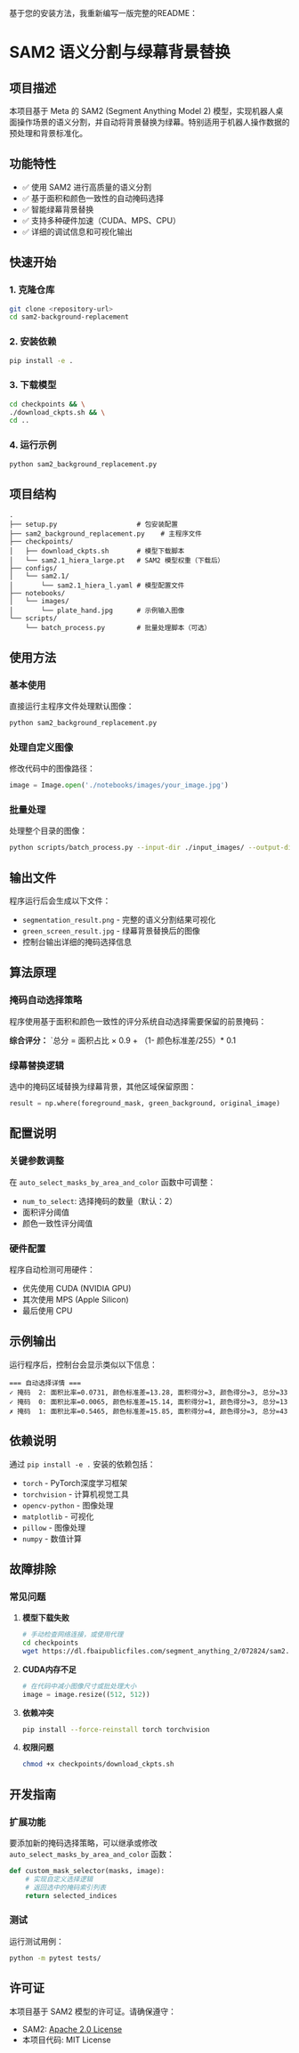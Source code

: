 基于您的安装方法，我重新编写一版完整的README：

# SAM2 语义分割与绿幕背景替换

## 项目描述

本项目基于 Meta 的 SAM2 (Segment Anything Model 2) 模型，实现机器人桌面操作场景的语义分割，并自动将背景替换为绿幕。特别适用于机器人操作数据的预处理和背景标准化。

## 功能特性

- ✅ 使用 SAM2 进行高质量的语义分割
- ✅ 基于面积和颜色一致性的自动掩码选择
- ✅ 智能绿幕背景替换
- ✅ 支持多种硬件加速（CUDA、MPS、CPU）
- ✅ 详细的调试信息和可视化输出

## 快速开始

### 1. 克隆仓库
```bash
git clone <repository-url>
cd sam2-background-replacement
```

### 2. 安装依赖
```bash
pip install -e .
```

### 3. 下载模型
```bash
cd checkpoints && \
./download_ckpts.sh && \
cd ..
```

### 4. 运行示例
```bash
python sam2_background_replacement.py
```

## 项目结构

```
.
├── setup.py                    # 包安装配置
├── sam2_background_replacement.py    # 主程序文件
├── checkpoints/
│   ├── download_ckpts.sh       # 模型下载脚本
│   └── sam2.1_hiera_large.pt   # SAM2 模型权重（下载后）
├── configs/
│   └── sam2.1/
│       └── sam2.1_hiera_l.yaml # 模型配置文件
├── notebooks/
│   └── images/
│       └── plate_hand.jpg      # 示例输入图像
└── scripts/
    └── batch_process.py        # 批量处理脚本（可选）
```

## 使用方法

### 基本使用

直接运行主程序文件处理默认图像：

```bash
python sam2_background_replacement.py
```

### 处理自定义图像

修改代码中的图像路径：
```python
image = Image.open('./notebooks/images/your_image.jpg')
```

### 批量处理

处理整个目录的图像：
```bash
python scripts/batch_process.py --input-dir ./input_images/ --output-dir ./output_results/
```

## 输出文件

程序运行后会生成以下文件：

- `segmentation_result.png` - 完整的语义分割结果可视化
- `green_screen_result.jpg` - 绿幕背景替换后的图像
- 控制台输出详细的掩码选择信息

## 算法原理

### 掩码自动选择策略

程序使用基于面积和颜色一致性的评分系统自动选择需要保留的前景掩码：

**综合评分：** `总分 = 面积占比 × 0.9 + （1- 颜色标准差/255）* 0.1

### 绿幕替换逻辑

选中的掩码区域替换为绿幕背景，其他区域保留原图：
```python
result = np.where(foreground_mask, green_background, original_image)
```

## 配置说明

### 关键参数调整

在 `auto_select_masks_by_area_and_color` 函数中可调整：

- `num_to_select`: 选择掩码的数量（默认：2）
- 面积评分阈值
- 颜色一致性评分阈值

### 硬件配置

程序自动检测可用硬件：
- 优先使用 CUDA (NVIDIA GPU)
- 其次使用 MPS (Apple Silicon)
- 最后使用 CPU

## 示例输出

运行程序后，控制台会显示类似以下信息：

```
=== 自动选择详情 ===
✓ 掩码  2: 面积比率=0.0731, 颜色标准差=13.28, 面积得分=3, 颜色得分=3, 总分=33
✓ 掩码  0: 面积比率=0.0065, 颜色标准差=15.14, 面积得分=1, 颜色得分=3, 总分=13
✗ 掩码  1: 面积比率=0.5465, 颜色标准差=15.85, 面积得分=4, 颜色得分=3, 总分=43
```

## 依赖说明

通过 `pip install -e .` 安装的依赖包括：

- `torch` - PyTorch深度学习框架
- `torchvision` - 计算机视觉工具
- `opencv-python` - 图像处理
- `matplotlib` - 可视化
- `pillow` - 图像处理
- `numpy` - 数值计算

## 故障排除

### 常见问题

1. **模型下载失败**
   ```bash
   # 手动检查网络连接，或使用代理
   cd checkpoints
   wget https://dl.fbaipublicfiles.com/segment_anything_2/072824/sam2.1_hiera_large.pt
   ```

2. **CUDA内存不足**
   ```python
   # 在代码中减小图像尺寸或批处理大小
   image = image.resize((512, 512))
   ```

3. **依赖冲突**
   ```bash
   pip install --force-reinstall torch torchvision
   ```

4. **权限问题**
   ```bash
   chmod +x checkpoints/download_ckpts.sh
   ```

## 开发指南

### 扩展功能

要添加新的掩码选择策略，可以继承或修改 `auto_select_masks_by_area_and_color` 函数：

```python
def custom_mask_selector(masks, image):
    # 实现自定义选择逻辑
    # 返回选中的掩码索引列表
    return selected_indices
```

### 测试

运行测试用例：
```bash
python -m pytest tests/
```

## 许可证

本项目基于 SAM2 模型的许可证。请确保遵守：

- SAM2: [Apache 2.0 License](https://github.com/facebookresearch/sam2/blob/main/LICENSE)
- 本项目代码: MIT License

